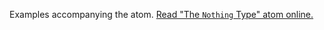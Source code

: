 

Examples accompanying the atom.
[Read "The `Nothing` Type" atom online.](https://stepik.org/lesson/350666/step/1)
